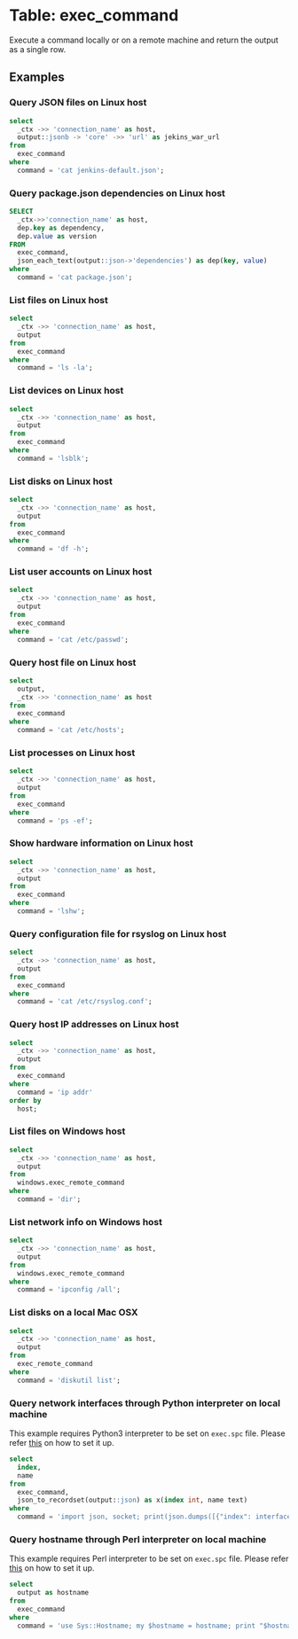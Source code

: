 # Table: exec_command

Execute a command locally or on a remote machine and return the output as a single row.

## Examples

### Query JSON files on Linux host

```sql
select
  _ctx ->> 'connection_name' as host,
  output::jsonb -> 'core' ->> 'url' as jekins_war_url
from
  exec_command
where
  command = 'cat jenkins-default.json';
```

### Query package.json dependencies on Linux host

```sql
SELECT
  _ctx->>'connection_name' as host,
  dep.key as dependency,
  dep.value as version
FROM
  exec_command,
  json_each_text(output::json->'dependencies') as dep(key, value)
where
  command = 'cat package.json';
```

### List files on Linux host

```sql
select
  _ctx ->> 'connection_name' as host,
  output
from
  exec_command 
where
  command = 'ls -la';
```

### List devices on Linux host

```sql
select
  _ctx ->> 'connection_name' as host,
  output
from
  exec_command
where
  command = 'lsblk';
```

### List disks on Linux host

```sql
select
  _ctx ->> 'connection_name' as host,
  output
from
  exec_command
where
  command = 'df -h';
```

### List user accounts on Linux host

```sql
select
  _ctx ->> 'connection_name' as host,
  output 
from
  exec_command 
where
  command = 'cat /etc/passwd';
```

### Query host file on Linux host

```sql
select
  output,
  _ctx ->> 'connection_name' as host 
from
  exec_command 
where
  command = 'cat /etc/hosts';
```

### List processes on Linux host

```sql
select
  _ctx ->> 'connection_name' as host,
  output 
from
  exec_command 
where
  command = 'ps -ef';
```

### Show hardware information on Linux host

```sql
select
  _ctx ->> 'connection_name' as host,
  output 
from
  exec_command 
where
  command = 'lshw';
```

### Query configuration file for rsyslog on Linux host

```sql
select
  _ctx ->> 'connection_name' as host,
  output
from
  exec_command
where
  command = 'cat /etc/rsyslog.conf';
```

### Query host IP addresses on Linux host

```sql
select
  _ctx ->> 'connection_name' as host,
  output
from
  exec_command
where
  command = 'ip addr'
order by
  host;
```

### List files on Windows host

```sql
select
  _ctx ->> 'connection_name' as host,
  output
from
  windows.exec_remote_command 
where
  command = 'dir';
```

### List network info on Windows host

```sql
select
  _ctx ->> 'connection_name' as host,
  output 
from
  windows.exec_remote_command 
where
  command = 'ipconfig /all';
```

### List disks on a local Mac OSX

```sql
select
  _ctx ->> 'connection_name' as host,
  output
from
  exec_remote_command 
where
  command = 'diskutil list';
```

### Query network interfaces through Python interpreter on local machine

This example requires Python3 interpreter to be set on `exec.spc` file. Please refer [this](index.md#local-connection-using-a-specific-interpreter) on how to set it up.

```sql
select
  index,
  name
from
  exec_command,
  json_to_recordset(output::json) as x(index int, name text)
where
  command = 'import json, socket; print(json.dumps([{"index": interface[0], "name": interface[1]} for interface in socket.if_nameindex()]))';
```

### Query hostname through Perl interpreter on local machine

This example requires Perl interpreter to be set on `exec.spc` file. Please refer [this](index.md#local-connection-using-a-specific-interpreter) on how to set it up.

```sql
select
  output as hostname
from
  exec_command
where
  command = 'use Sys::Hostname; my $hostname = hostname; print "$hostname\n";';
```
